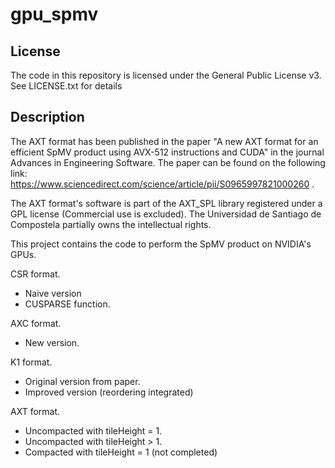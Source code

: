 # gpu_spmv

## License
The code in this repository is licensed under the General Public License v3.
See LICENSE.txt for details

## Description
The AXT format has been published in the paper "A new AXT format for an efficient SpMV product using AVX-512 instructions and CUDA" in the journal
Advances in Engineering Software. The paper can be found on the following link: https://www.sciencedirect.com/science/article/pii/S0965997821000260 .

The AXT format's software is part of the AXT_SPL library registered under a GPL license (Commercial use is excluded). The Universidad de Santiago
de Compostela partially owns the intellectual rights.

This project contains the code to perform the SpMV product on NVIDIA's GPUs.

CSR format.
- Naive version
- CUSPARSE function.

AXC format.
- New version.

K1 format.
- Original version from paper.
- Improved version (reordering integrated)

AXT format.
- Uncompacted with tileHeight = 1.
- Uncompacted with tileHeight > 1.
- Compacted with tileHeight = 1 (not completed)

